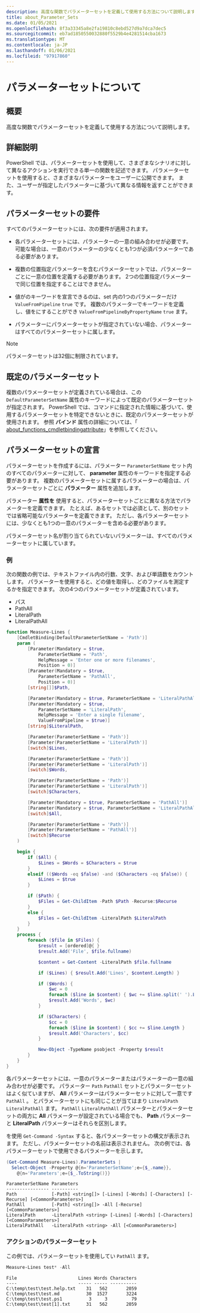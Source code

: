 ```yaml
---
description: 高度な関数でパラメーターセットを定義して使用する方法について説明します。
title: about_Parameter_Sets
ms.date: 01/05/2021
ms.openlocfilehash: 8f3a33345a8e2fa19810c8ebd527d9a7dca7dec5
ms.sourcegitcommit: eb7ad1850550032880f5529b4e4281514cba1673
ms.translationtype: MT
ms.contentlocale: ja-JP
ms.lasthandoff: 01/06/2021
ms.locfileid: "97917860"
---
```

# <a name="about-parameter-sets"></a>パラメーターセットについて

## <a name="short-description"></a>概要
高度な関数でパラメーターセットを定義して使用する方法について説明します。

## <a name="long-description"></a>詳細説明

PowerShell では、パラメーターセットを使用して、さまざまなシナリオに対して異なるアクションを実行できる単一の関数を記述できます。 パラメーターセットを使用すると、さまざまなパラメーターをユーザーに公開できます。 また、ユーザーが指定したパラメーターに基づいて異なる情報を返すことができます。

## <a name="parameter-set-requirements"></a>パラメーターセットの要件

すべてのパラメーターセットには、次の要件が適用されます。

- 各パラメーターセットには、パラメーターの一意の組み合わせが必要です。 可能な場合は、一意のパラメーターの少なくとも1つが必須パラメーターである必要があります。

- 複数の位置指定パラメーターを含むパラメーターセットでは、パラメーターごとに一意の位置を定義する必要があります。 2つの位置指定パラメーターで同じ位置を指定することはできません。

- 値がのキーワードを宣言できるのは、set 内の1つのパラメーターだけ `ValueFromPipeline` `true` です。 複数のパラメーターでキーワードを定義し、値をにすることができ `ValueFromPipelineByPropertyName` `true` ます。

- パラメーターにパラメーターセットが指定されていない場合、パラメーターはすべてのパラメーターセットに属します。

> [!NOTE]
> パラメーターセットは32個に制限されています。

## <a name="default-parameter-sets"></a>既定のパラメーターセット

複数のパラメーターセットが定義されている場合は、この `DefaultParameterSetName` 属性のキーワードによって既定のパラメーターセットが指定されます。
PowerShell では、コマンドに指定された情報に基づいて、使用するパラメーターセットを特定できないときに、既定のパラメーターセットが使用されます。 参照 **バインド** 属性の詳細については、「 [about_functions_cmdletbindingattribute](about_functions_cmdletbindingattribute.md)」を参照してください。

## <a name="declaring-parameter-sets"></a>パラメーターセットの宣言

パラメーターセットを作成するには、パラメーター `ParameterSetName` セット内のすべてのパラメーターに対して、 **parameter** 属性のキーワードを指定する必要があります。 複数のパラメーターセットに属するパラメーターの場合は、パラメーターセットごとに **パラメーター** 属性を追加します。

パラメーター **属性を** 使用すると、パラメーターセットごとに異なる方法でパラメーターを定義できます。 たとえば、あるセットでは必須として、別のセットでは省略可能なパラメーターを定義できます。 ただし、各パラメーターセットには、少なくとも1つの一意のパラメーターを含める必要があります。

パラメーターセット名が割り当てられていないパラメーターは、すべてのパラメーターセットに属しています。

### <a name="example"></a>例

次の関数の例では、テキストファイル内の行数、文字、および単語数をカウントします。 パラメーターを使用すると、どの値を取得し、どのファイルを測定するかを指定できます。 次の4つのパラメーターセットが定義されています。

- パス
- PathAll
- LiteralPath
- LiteralPathAll

```powershell
function Measure-Lines {
    [CmdletBinding(DefaultParameterSetName = 'Path')]
    param (
        [Parameter(Mandatory = $true,
            ParameterSetName = 'Path',
            HelpMessage = 'Enter one or more filenames',
            Position = 0)]
        [Parameter(Mandatory = $true,
            ParameterSetName = 'PathAll',
            Position = 0)]
        [string[]]$Path,

        [Parameter(Mandatory = $true, ParameterSetName = 'LiteralPathAll')]
        [Parameter(Mandatory = $true,
            ParameterSetName = 'LiteralPath',
            HelpMessage = 'Enter a single filename',
            ValueFromPipeline = $true)]
        [string]$LiteralPath,

        [Parameter(ParameterSetName = 'Path')]
        [Parameter(ParameterSetName = 'LiteralPath')]
        [switch]$Lines,

        [Parameter(ParameterSetName = 'Path')]
        [Parameter(ParameterSetName = 'LiteralPath')]
        [switch]$Words,

        [Parameter(ParameterSetName = 'Path')]
        [Parameter(ParameterSetName = 'LiteralPath')]
        [switch]$Characters,

        [Parameter(Mandatory = $true, ParameterSetName = 'PathAll')]
        [Parameter(Mandatory = $true, ParameterSetName = 'LiteralPathAll')]
        [switch]$All,

        [Parameter(ParameterSetName = 'Path')]
        [Parameter(ParameterSetName = 'PathAll')]
        [switch]$Recurse
    )

    begin {
        if ($All) {
            $Lines = $Words = $Characters = $true
        }
        elseif (($Words -eq $false) -and ($Characters -eq $false)) {
            $Lines = $true
        }

        if ($Path) {
            $Files = Get-ChildItem -Path $Path -Recurse:$Recurse
        }
        else {
            $Files = Get-ChildItem -LiteralPath $LiteralPath
        }
    }
    process {
        foreach ($file in $Files) {
            $result = [ordered]@{ }
            $result.Add('File', $file.fullname)

            $content = Get-Content -LiteralPath $file.fullname

            if ($Lines) { $result.Add('Lines', $content.Length) }

            if ($Words) {
                $wc = 0
                foreach ($line in $content) { $wc += $line.split(' ').Length }
                $result.Add('Words', $wc)
            }

            if ($Characters) {
                $cc = 0
                foreach ($line in $content) { $cc += $line.Length }
                $result.Add('Characters', $cc)
            }

            New-Object -TypeName psobject -Property $result
        }
    }
}
```

各パラメーターセットには、一意のパラメーターまたはパラメーターの一意の組み合わせが必要です。 パラメーター `Path` `PathAll` セットとパラメーターセットはよく似ていますが、 **All** パラメーターはパラメーターセットに対して一意です `PathAll` 。 とパラメーターセットにも同じことが当てはまり `LiteralPath` `LiteralPathAll` ます。 `PathAll` `LiteralPathAll` パラメーターとパラメーターセットの両方に **All** パラメーターが設定されている場合でも、 **Path** パラメーターと **LiteralPath** パラメーターはそれらを区別します。

を使用 `Get-Command -Syntax` すると、各パラメーターセットの構文が表示されます。 ただし、パラメーターセットの名前は表示されません。 次の例では、各パラメーターセットで使用できるパラメーターを示します。

```powershell
(Get-Command Measure-Lines).ParameterSets |
  Select-Object -Property @{n='ParameterSetName';e={$_.name}},
    @{n='Parameters';e={$_.ToString()}}
```

```Output
ParameterSetName Parameters
---------------- ----------
Path             [-Path] <string[]> [-Lines] [-Words] [-Characters] [-Recurse] [<CommonParameters>]
PathAll          [-Path] <string[]> -All [-Recurse] [<CommonParameters>]
LiteralPath      -LiteralPath <string> [-Lines] [-Words] [-Characters] [<CommonParameters>]
LiteralPathAll   -LiteralPath <string> -All [<CommonParameters>]
```

### <a name="parameter-sets-in-action"></a>アクションのパラメーターセット

この例では、パラメーターセットを使用してい `PathAll` ます。

```powershell
Measure-Lines test* -All
```

```Output
File                       Lines Words Characters
----                       ----- ----- ----------
C:\temp\test\test.help.txt    31   562       2059
C:\temp\test\test.md          30  1527       3224
C:\temp\test\test.ps1          3     3         79
C:\temp\test\test[1].txt      31   562       2059
```
